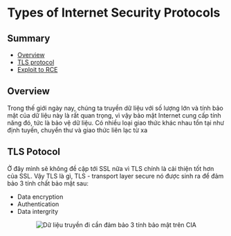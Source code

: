 # Types of Internet Security Protocols
## Summary
- [Overview](#Overview)
- [TLS protocol](#TLSPotocol)
- [Exploit to RCE ](#Exploit-to-RCE )
## Overview
Trong thế giới ngày nay, chúng ta truyền dữ liệu với số lượng lớn và tính bảo mật của dữ liệu này là rất quan trọng, vì vậy bảo mật Internet cung cấp tính năng đó, tức là bảo vệ dữ liệu. Có nhiều loại giao thức khác nhau tồn tại như định tuyến, chuyển thư và giao thức liên lạc từ xa
## TLS Potocol
Ở đây mình sẽ không đề cập tới SSL nữa vì TLS chính là cải thiện tốt hơn của SSL. Vậy TLS là gì, TLS - transport layer secure nó được sinh ra để đảm bảo 3 tính chất bảo mật sau: 
- Data encryption
- Authentication
- Data intergrity

<p align="center">
  <img src="https://github.com/Giaduoc0211/5G-Security/assets/71538455/6fbbadee-3e3d-406a-9355-11d13cd23c45" alt="Dữ liệu truyền đi cần đảm bảo 3 tính bảo mật trên CIA">
</p>

